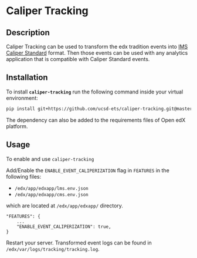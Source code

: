 # Caliper Tracking

## Description

Caliper Tracking can be used to transform the edx tradition events into [IMS Caliper Standard](http://imsglobal.org/sites/default/files/caliper/v1p1/caliper-spec-v1p1/caliper-spec-v1p1.html) format. Then those events can be used with any analytics application that is compatible with Caliper Standard events.

## Installation

To install **`caliper-tracking`** run the following command inside your virtual environment:

```sh
pip install git+https://github.com/ucsd-ets/caliper-tracking.git@master#egg=caliper-tracking
```

The dependency can also be added to the requirements files of Open edX platform.

## Usage

To enable and use `caliper-tracking`

Add/Enable the `ENABLE_EVENT_CALIPERIZATION` flag in `FEATURES` in the following files:
 * `/edx/app/edxapp/lms.env.json`
 * `/edx/app/edxapp/cms.env.json`

which are located at `/edx/app/edxapp/` directory.

```
"FEATURES": {
    ...
    "ENABLE_EVENT_CALIPERIZATION": true,
}
```

Restart your server.
Transformed event logs can be found in `/edx/var/logs/tracking/tracking.log`.
